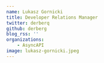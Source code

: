 ```yaml
---
name: Lukasz Gornicki
title: Developer Relations Manager
twitter: derberq
github: derberg
blog_rss: ''
organizations:
    - AsyncAPI
image: lukasz-gornicki.jpeg
---
```

